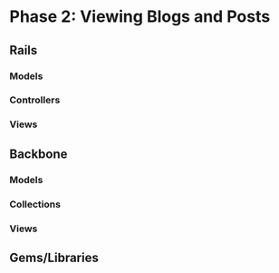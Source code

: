 # Phase 2: Viewing Blogs and Posts

## Rails
### Models

### Controllers


### Views

## Backbone
### Models

### Collections

### Views

## Gems/Libraries
